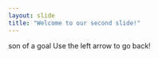 ```yaml
---
layout: slide
title: "Welcome to our second slide!"
---
```

son of a goal
Use the left arrow to go back!
